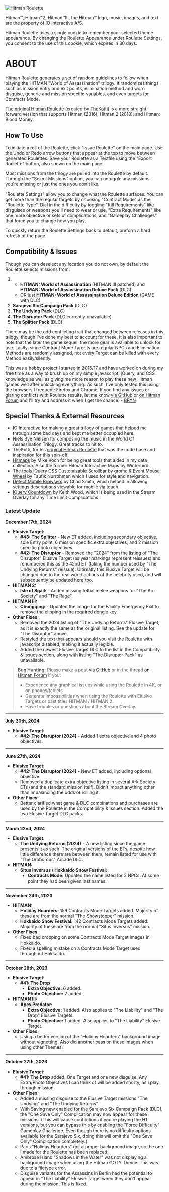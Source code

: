 ![Hitman Roulette](https://raw.githack.com/BRYN4444/HitmanRoulette/master/img/general/logo.png)

Hitman™, Hitman™2, Hitman™III, the Hitman™ logo, music, images, and text are the property of IO Interactive A/S.

Hitman Roulette uses a single cookie to remember your selected theme appearance. By changing the Roulette Appearance under Roulette Settings, you consent to the use of this cookie, which expires in 30 days.

# ABOUT

Hitman Roulette generates a set of random guidelines to follow when playing the HITMAN "World of Assassination" trilogy. It randomizes things such as mission entry and exit points, elimination method and worn disguise, generic and mission specific variables, and even targets for Contracts Mode.

[The original Hitman Roulette](https://thekotti.github.io/about.html) (created by [TheKotti](https://twitter.com/TheKotti))  is a more straight forward version that supports Hitman (2016), Hitman 2 (2018), and Hitman: Blood Money.

## How To Use

To initiate a roll of the Roulette, click "Issue Roulette" on the main page. Use the Undo or Redo arrow buttons that appear at the top to move between generated Roulettes. Save your Roulette as a Textfile using the "Export Roulette" button, also shown on the main page.

Most missions from the trilogy are pulled into the Roulette by default. Through the "Select Missions" option, you can untoggle any missions you're missing or just the ones you don't like.

"Roulette Settings" allow you to change what the Roulette surfaces: You can get more than the regular targets by choosing "Contract Mode" as the "Roulette Type". Dial in the difficulty by toggling "Kill Requirements" like disguises or weapons you'll need to wear or use, "Extra Requirements" like one more objective or sets of complications, and "Gameplay Challenges" that force you to change how you play.

To quickly return the Roulette Settings back to default, preform a hard refresh of the page.

## Compatibility & Issues

Though you can deselect any location you do not own, by default the Roulette selects missions from:
1. - **HITMAN: World of Assassination** (HITMAN III patched) and **HITMAN: World of Assassination Deluxe Pack** (DLC)
   - OR just **HITMAN: World of Assassination Deluxe Edition** (GAME with DLC)
2. **Sarajevo Six Campaign Pack** (DLC)
3. **The Undying Pack** (DLC)
4. **The Disruptor Pack** (DLC currently unavailable)
5. **The Splitter Pack** (DLC)

There may be the odd conflicting trait that changed between releases in this trilogy, though I've done my best to account for these. It is also important to note that the later the game sequel, the more gear is available to unlock for use. Lastly, since Contract Mode Targets are regular NPCs and Elimination Methods are randomly assigned, not every Target can be killed with every Method easily/silently.

This was a hobby project I started in 2016/17 and have worked on during my free time as a way to brush up on my simple javascript, jQuery, and CSS knowledge as well as giving me more reason to play these new Hitman games well after unlocking everything. As such, I've only tested this using the browsers I frequent: Firefox and Chrome. If you find any issues or glaring conflicts with Roulette results, let me know [via GitHub](https://github.com/BRYN4444/HitmanRoulette/issues) or [on Hitman Forum](https://hitmanforum.com/t/13107) and I'll try and address it when I get the chance. - [BRYN](http://bryn.info/)

## Special Thanks & External Resources
* [IO Interactive](https://www.ioi.dk/) for making a great trilogy of games that helped me through some bad days and kept me better occupied here.
* Niels Bye Nielsen for composing the music in the World Of Assassination Trilogy. Great tracks to hit to.
* TheKotti, for his [original Hitman Roulette](https://thekotti.github.io/about.html) that was the code base and inspiration for this spin-off.
* [Hitmaps](https://www.hitmaps.com/) by Mike Koch for being great tools that aided in my data collection. Also the former Hitman Interactive Maps by Winterbird.
* The tools [jQuery CSS Customizable Scrollbar](https://github.com/gromo/jquery.scrollbar) by gromo & [Event Mouse Wheel](https://www.dte.web.id/2013/02/event-mouse-wheel.html) by Taufik Nurrohman which I used for style and navigation.
* [Detect Mobile Browsers](http://detectmobilebrowsers.com/) by Chad Smith, which helped in allowing settings descriptions viewable for mobile via touch.
* [jQuery Countdown](http://keith-wood.name/countdown.html) by Keith Wood, which is being used in the Stream Overlay for any Time Limit Complications.

### Latest Update

**December 17th, 2024**
* **Elusive Target:**
  * **#43: The Splitter** - New ET added, including secondary objective, sole Entry point, 6 mission specific extra objectives, and 2 mission specific photo objectives.
  * **#42: The Disruptor** - Removed the "2024" from the listing of "The Disruptor" Elusive Target (as year markings represent reissues) and renumbered this as the 42nd ET (taking the number used by "The Undying Returns" reissue). Ultimatly this Elusive Target will be changed due to the real world actions of the celebrity used, and will subsequently be updated here too.
* **HITMAN 2:**
  * **Isle of Sgàil:** - Added missing lethal melee weapons for "The Arc Society" and "The Rage".
* **HITMAN III:**
  * **Chongqing:** - Updated the image for the Facility Emergency Exit to remove the clipping in the required dongle key.
* **Other Fixes:**
  * Removed the 2024 listing of "The Undying Returns" Elusive Target, as it is exactly the same as the original listing. See the update for "The Disruptor" above.
  * Restyled the text that appears should you visit the Roulette with javascript disabled, making it actually legible.
  * Added the newest Elusive Target DLC to the list in the Compatibility & Issues section, along with listing "The Disruptor Pack" as unavailable.
>**Bug Hunting:** Please make a post [via GitHub](https://github.com/BRYN4444/HitmanRoulette/issues) or in the thread [on Hitman Forum](https://hitmanforum.com/t/13107) if you:
>* Experience any graphical issues while using the Roulette in 4K, or on phones/tablets.
>* Generate impossibilities when using the Roulette with Elusive Targets or past titles HITMAN / HITMAN 2.
>* Have troubles or questions about the Stream Overlay.

---

**July 20th, 2024**
* **Elusive Target:**
  * **#42: The Disruptor (2024)** - Added 1 extra objective and 4 photo objectives.
  
---

**June 27th, 2024**
* **Elusive Target:**
  * **#42: The Disruptor (2024)** - New ET added, including optional objective.
  * Removed a duplicate extra objective listing in several Ark Society ETs (and the standard mission itelf). Didn't impact anything other than imbalancing the odds of rolling it.
* **Other Fixes:**
  * Better clarified what game & DLC combinations and purchases are used by the Roulette in the Compatibility & Issues section. Added the two Elusive Target DLC packs.

---

**March 22nd, 2024**
* **Elusive Target:**
  * **The Undying Returns (2024)** - A new listing since the game presents it as such. The original versions of the ETs, despite how little difference there are between them, remain listed for use with "The Oroborous" Arcade DLC. 
* **HITMAN:**
  * **Situs Inversus / Hokkaido Snow Festival:**
    * **Contracts Mode:** Updated the name listed for 3 NPCs. At some point they had been given last names.

---

**November 24th, 2023**
* **HITMAN:**
  * **Holiday Hoarders:** 159 Contracts Mode Targets added. Majority of these are from the normal "The Showstopper" mission.
  * **Hokkaido Snow Festival:** 142 Contracts Mode Targets added. Majority of these are from the normal "Situs Inversus" mission.
* **Other Fixes:**
  * Fixed bad cropping on some Contracts Mode Target images in Hokkaido.
  * Fixed a spelling mistake on a Contracts Mode Target used throughout Hokkaido.

---

**October 28th, 2023**
* **Elusive Target:**
  * **#41: The Drop**
    * **Extra Objective:** 6 added.
	* **Photo Objective:** 2 added.
* **HITMAN III:**
  * **Apex Predator:**
    * **Extra Objective:** 1 added. Also applies to "The Liability" and "The Drop" Elusive Targets.
    * **Photo Objective:** 1 added. Also applies to "The Liability" Elusive Target.
* **Other Fixes:**
  * Using a better version of the "Holiday Hoarders" background image without vignetting. Also did another pass on these images when using other Themes.

---

**October 27th, 2023**
* **Elusive Target:**
  * **#41: The Drop** added. One Target and one new disguise. Any Extra/Photo Objectives I can think of will be added shorty, as I play through mission.
* **Other Fixes:**
  * Added a missing disguise to the Elusive Target missions "The Undying" and "The Undying Returns".
  * With Saving new enabled for the Sarajevo Six Campaign Pack (DLC), the "One Save Only" Complication may now appear for these missions. (This will cause conflictions if you're playing the H1 versions, but you can bypass this by enabling the "Force Difficulty" Gameplay Challenge. Even though there is no difficulty options available for the Sarajevo Six, doing this will omit the "One Save Only" Complication completely.)
  * Paris "Holiday Hoarders" got a proper background image, so the one I made for the Roulette has been replaced.
  * Ambrose Island "Shadows in the Water" was not displaying a background image when using the Hitman GOTY Theme. This was due to a filetype error.
  * Disguise variants for the Assassins in Berlin had the potential to appear in "The Liability" Elusive Target when they don't appear during the mission. This is fixed.